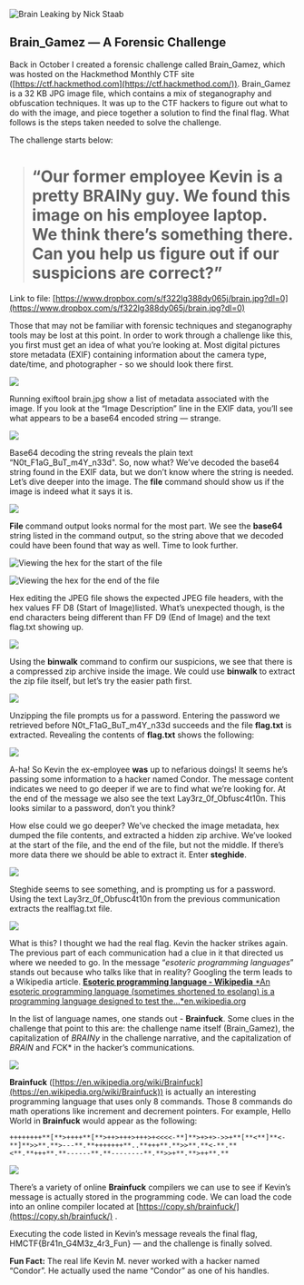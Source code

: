 
![Brain Leaking by [Nick Staab](https://dribbble.com/staabo)](https://cdn-images-1.medium.com/max/2000/1*O-q3ViAmFpijo9G58YuRGg.gif)

## Brain_Gamez — A Forensic Challenge

Back in October I created a forensic challenge called Brain_Gamez, which was hosted on the Hackmethod Monthly CTF site ([https://ctf.hackmethod.com](https://ctf.hackmethod.com/)). Brain_Gamez is a 32 KB JPG image file, which contains a mix of steganography and obfuscation techniques. It was up to the CTF hackers to figure out what to do with the image, and piece together a solution to find the final flag. What follows is the steps taken needed to solve the challenge.

The challenge starts below:
> # “Our former employee Kevin is a pretty BRAINy guy. We found this image on his employee laptop. We think there’s something there. Can you help us figure out if our suspicions are correct?”

Link to file: [https://www.dropbox.com/s/f322lg388dy065j/brain.jpg?dl=0](https://www.dropbox.com/s/f322lg388dy065j/brain.jpg?dl=0)

Those that may not be familiar with forensic techniques and steganography tools may be lost at this point. In order to work through a challenge like this, you first must get an idea of what you’re looking at. Most digital pictures store metadata (EXIF) containing information about the camera type, date/time, and photographer - so we should look there first.

![](https://cdn-images-1.medium.com/max/2000/1*coJWoKIWtQgxDtrvDqeoHQ.png)

Running exiftool brain.jpg show a list of metadata associated with the image. If you look at the “Image Description” line in the EXIF data, you’ll see what appears to be a base64 encoded string — strange.

![](https://cdn-images-1.medium.com/max/2000/1*rkwxjcFYNamCWbnxC1mpAw.png)

Base64 decoding the string reveals the plain text “N0t_F1aG_BuT_m4Y_n33d". So, now what? We’ve decoded the base64 string found in the EXIF data, but we don’t know where the string is needed. Let’s dive deeper into the image. The **file** command should show us if the image is indeed what it says it is.

![](https://cdn-images-1.medium.com/max/2000/1*J48Bn9bzGDQZl6P22ZW57g.png)

**File** command output looks normal for the most part. We see the **base64** string listed in the command output, so the string above that we decoded could have been found that way as well. Time to look further.

![Viewing the hex for the start of the file](https://cdn-images-1.medium.com/max/2000/1*frN2NrAzAY5VrWcJps71vA.png)

![Viewing the hex for the end of the file](https://cdn-images-1.medium.com/max/2000/1*CIc68WU-EsZZ1pTtukXQBg.png)

Hex editing the JPEG file shows the expected JPEG file headers, with the hex values FF D8 (Start of Image)listed. What’s unexpected though, is the end characters being different than FF D9 (End of Image) and the text flag.txt showing up.

![](https://cdn-images-1.medium.com/max/2000/1*GMLPmoEo10e4DtHRaBDcow.png)

Using the **binwalk** command to confirm our suspicions, we see that there is a compressed zip archive inside the image. We could use **binwalk** to extract the zip file itself, but let’s try the easier path first.

![](https://cdn-images-1.medium.com/max/2000/1*LiLuHoD67bX_qWizBjV8bA.png)

Unzipping the file prompts us for a password. Entering the password we retrieved before N0t_F1aG_BuT_m4Y_n33d succeeds and the file **flag.txt** is extracted. Revealing the contents of **flag.txt** shows the following:

![](https://cdn-images-1.medium.com/max/2000/1*b2x8X3bvi411vaiTCezw_A.png)

A-ha! So Kevin the ex-employee **was** up to nefarious doings! It seems he’s passing some information to a hacker named Condor. The message content indicates we need to go deeper if we are to find what we’re looking for. At the end of the message we also see the text Lay3rz_0f_Obfusc4t10n. This looks similar to a password, don’t you think?

How else could we go deeper? We’ve checked the image metadata, hex dumped the file contents, and extracted a hidden zip archive. We’ve looked at the start of the file, and the end of the file, but not the middle. If there’s more data there we should be able to extract it. Enter **steghide**.

![](https://cdn-images-1.medium.com/max/2000/1*immeJI3gR487Qjf6KypT6Q.png)

Steghide seems to see something, and is prompting us for a password. Using the text Lay3rz_0f_Obfusc4t10n from the previous communication extracts the realflag.txt file.

![](https://cdn-images-1.medium.com/max/2000/1*YSJnl67yHwCKSvK9smN_hA.png)

What is this? I thought we had the real flag. Kevin the hacker strikes again. The previous part of each communication had a clue in it that directed us where we needed to go. In the message “*esoteric programming languages*” stands out because who talks like that in reality? Googling the term leads to a Wikipedia article.
[**Esoteric programming language - Wikipedia**
*An esoteric programming language (sometimes shortened to esolang) is a programming language designed to test the…*en.wikipedia.org](https://en.wikipedia.org/wiki/Esoteric_programming_language)

In the list of language names, one stands out - **Brainfuck**. Some clues in the challenge that point to this are: the challenge name itself (Brain_Gamez), the capitalization of *BRAINy* in the challenge narrative, and the capitalization of *BRAIN* and *F*CK* in the hacker’s communications.

![](https://cdn-images-1.medium.com/max/2000/1*mDqNQHECtCDP_olBPQvG4Q.png)

**Brainfuck** ([https://en.wikipedia.org/wiki/Brainfuck](https://en.wikipedia.org/wiki/Brainfuck)) is actually an interesting programming language that uses only 8 commands. Those 8 commands do math operations like increment and decrement pointers. For example, Hello World in **Brainfuck** would appear as the following:

    ++++++++**[**>++++**[**>++>+++>+++>+<<<<-**]**>+>+>->>+**[**<**]**<-**]**>>**.**>---**.**+++++++**..**+++**.**>>**.**<-**.**<**.**+++**.**------**.**--------**.**>>+**.**>++**.**

![](https://cdn-images-1.medium.com/max/2000/1*YI2B3AkGCPcxjyqWXHC4Rw.png)

There’s a variety of online **Brainfuck** compilers we can use to see if Kevin’s message is actually stored in the programming code. We can load the code into an online compiler located at [https://copy.sh/brainfuck/](https://copy.sh/brainfuck/) .

Executing the code listed in Kevin’s message reveals the final flag, HMCTF{Br41n_G4M3z_4r3_Fun} — and the challenge is finally solved.

**Fun Fact:** The real life Kevin M. never worked with a hacker named “Condor”. He actually used the name “Condor” as one of his handles.

